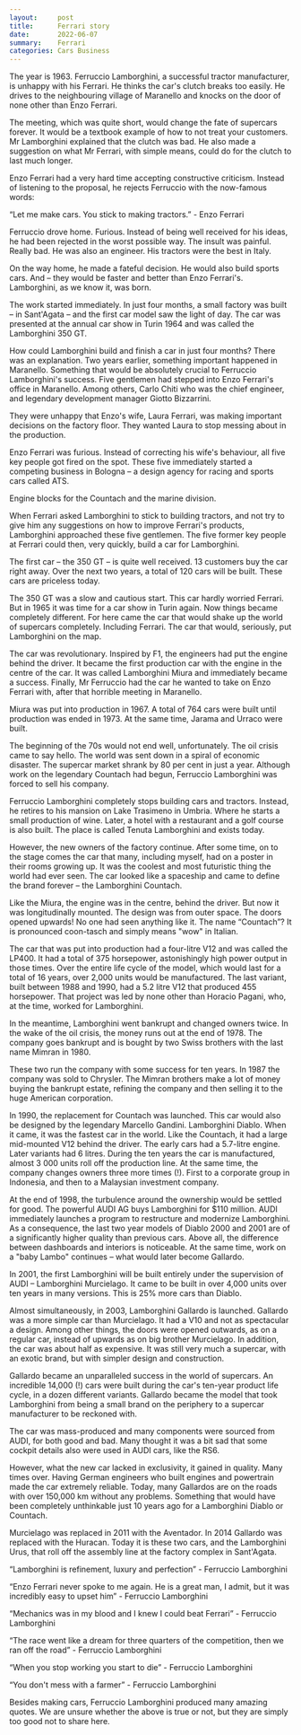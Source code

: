 ```yaml
---
layout:     post
title:      Ferrari story
date:       2022-06-07
summary:    Ferrari
categories: Cars Business
---
```

The year is 1963. Ferruccio Lamborghini, a successful tractor manufacturer, is unhappy with his Ferrari. He thinks the car's clutch breaks too easily. He drives to the neighbouring village of Maranello and knocks on the door of none other than Enzo Ferrari.

The meeting, which was quite short, would change the fate of supercars forever. It would be a textbook example of how to not treat your customers. Mr Lamborghini explained that the clutch was bad. He also made a suggestion on what Mr Ferrari, with simple means, could do for the clutch to last much longer.

Enzo Ferrari had a very hard time accepting constructive criticism. Instead of listening to the proposal, he rejects Ferruccio with the now-famous words:

“Let me make cars. You stick to making tractors.” - Enzo Ferrari

Ferruccio drove home. Furious. Instead of being well received for his ideas, he had been rejected in the worst possible way. The insult was painful. Really bad. He was also an engineer. His tractors were the best in Italy.

On the way home, he made a fateful decision. He would also build sports cars. And – they would be faster and better than Enzo Ferrari's. Lamborghini, as we know it, was born.

The work started immediately. In just four months, a small factory was built – in Sant'Agata – and the first car model saw the light of day. The car was presented at the annual car show in Turin 1964 and was called the Lamborghini 350 GT.

How could Lamborghini build and finish a car in just four months? There was an explanation. Two years earlier, something important happened in Maranello. Something that would be absolutely crucial to Ferruccio Lamborghini's success. Five gentlemen had stepped into Enzo Ferrari's office in Maranello. Among others, Carlo Chiti who was the chief engineer, and legendary development manager Giotto Bizzarrini.

They were unhappy that Enzo's wife, Laura Ferrari, was making important decisions on the factory floor. They wanted Laura to stop messing about in the production.

Enzo Ferrari was furious. Instead of correcting his wife's behaviour, all five key people got fired on the spot. These five immediately started a competing business in Bologna – a design agency for racing and sports cars called ATS.

Engine blocks for the Countach and the marine division.

When Ferrari asked Lamborghini to stick to building tractors, and not try to give him any suggestions on how to improve Ferrari's products, Lamborghini approached these five gentlemen. The five former key people at Ferrari could then, very quickly, build a car for Lamborghini.

The first car – the 350 GT – is quite well received. 13 customers buy the car right away. Over the next two years, a total of 120 cars will be built. These cars are priceless today.

The 350 GT was a slow and cautious start. This car hardly worried Ferrari. But in 1965 it was time for a car show in Turin again. Now things became completely different. For here came the car that would shake up the world of supercars completely. Including Ferrari. The car that would, seriously, put Lamborghini on the map.

The car was revolutionary. Inspired by F1, the engineers had put the engine behind the driver. It became the first production car with the engine in the centre of the car. It was called Lamborghini Miura and immediately became a success. Finally, Mr Ferruccio had the car he wanted to take on Enzo Ferrari with, after that horrible meeting in Maranello.

Miura was put into production in 1967. A total of 764 cars were built until production was ended in 1973. At the same time, Jarama and Urraco were built.

The beginning of the 70s would not end well, unfortunately. The oil crisis came to say hello. The world was sent down in a spiral of economic disaster. The supercar market shrank by 80 per cent in just a year. Although work on the legendary Countach had begun, Ferruccio Lamborghini was forced to sell his company.

Ferruccio Lamborghini completely stops building cars and tractors. Instead, he retires to his mansion on Lake Trasimeno in Umbria. Where he starts a small production of wine. Later, a hotel with a restaurant and a golf course is also built. The place is called Tenuta Lamborghini and exists today.

However, the new owners of the factory continue. After some time, on to the stage comes the car that many, including myself, had on a poster in their rooms growing up. It was the coolest and most futuristic thing the world had ever seen. The car looked like a spaceship and came to define the brand forever – the Lamborghini Countach.

Like the Miura, the engine was in the centre, behind the driver. But now it was longitudinally mounted. The design was from outer space. The doors opened upwards! No one had seen anything like it. The name “Countach”? It is pronounced coon-tasch and simply means "wow" in Italian.

The car that was put into production had a four-litre V12 and was called the LP400. It had a total of 375 horsepower, astonishingly high power output in those times. Over the entire life cycle of the model, which would last for a total of 16 years, over 2,000 units would be manufactured. The last variant, built between 1988 and 1990, had a 5.2 litre V12 that produced 455 horsepower. That project was led by none other than Horacio Pagani, who, at the time, worked for Lamborghini.

In the meantime, Lamborghini went bankrupt and changed owners twice. In the wake of the oil crisis, the money runs out at the end of 1978. The company goes bankrupt and is bought by two Swiss brothers with the last name Mimran in 1980.

These two run the company with some success for ten years. In 1987 the company was sold to Chrysler. The Mimran brothers make a lot of money buying the bankrupt estate, refining the company and then selling it to the huge American corporation.

In 1990, the replacement for Countach was launched. This car would also be designed by the legendary Marcello Gandini. Lamborghini Diablo. When it came, it was the fastest car in the world. Like the Countach, it had a large mid-mounted V12 behind the driver. The early cars had a 5.7-litre engine. Later variants had 6 litres. During the ten years the car is manufactured, almost 3 000 units roll off the production line. At the same time, the company changes owners three more times (!). First to a corporate group in Indonesia, and then to a Malaysian investment company.

At the end of 1998, the turbulence around the ownership would be settled for good. The powerful AUDI AG buys Lamborghini for $110 million. AUDI immediately launches a program to restructure and modernize Lamborghini. As a consequence, the last two year models of Diablo 2000 and 2001 are of a significantly higher quality than previous cars. Above all, the difference between dashboards and interiors is noticeable. At the same time, work on a "baby Lambo" continues – what would later become Gallardo.

In 2001, the first Lamborghini will be built entirely under the supervision of AUDI – Lamborghini Murcielago. It came to be built in over 4,000 units over ten years in many versions. This is 25% more cars than Diablo.

Almost simultaneously, in 2003, Lamborghini Gallardo is launched. Gallardo was a more simple car than Murcielago. It had a V10 and not as spectacular a design. Among other things, the doors were opened outwards, as on a regular car, instead of upwards as on big brother Murcielago. In addition, the car was about half as expensive. It was still very much a supercar, with an exotic brand, but with simpler design and construction.

Gallardo became an unparalleled success in the world of supercars. An incredible 14,000 (!) cars were built during the car's ten-year product life cycle, in a dozen different variants. Gallardo became the model that took Lamborghini from being a small brand on the periphery to a supercar manufacturer to be reckoned with.

The car was mass-produced and many components were sourced from AUDI, for both good and bad. Many thought it was a bit sad that some cockpit details also were used in AUDI cars, like the RS6.

However, what the new car lacked in exclusivity, it gained in quality. Many times over. Having German engineers who built engines and powertrain made the car extremely reliable. Today, many Gallardos are on the roads with over 150,000 km without any problems. Something that would have been completely unthinkable just 10 years ago for a Lamborghini Diablo or Countach.

Murcielago was replaced in 2011 with the Aventador. In 2014 Gallardo was replaced with the Huracan. Today it is these two cars, and the Lamborghini Urus, that roll off the assembly line at the factory complex in Sant'Agata.

“Lamborghini is refinement, luxury and perfection” - Ferruccio Lamborghini

“Enzo Ferrari never spoke to me again. He is a great man, I admit, but it was incredibly easy to upset him” - Ferruccio Lamborghini

“Mechanics was in my blood and I knew I could beat Ferrari” - Ferruccio Lamborghini

“The race went like a dream for three quarters of the competition, then we ran off the road” - Ferruccio Lamborghini

“When you stop working you start to die” - Ferruccio Lamborghini

“You don't mess with a farmer” - Ferruccio Lamborghini

Besides making cars, Ferruccio Lamborghini produced many amazing quotes. We are unsure whether the above is true or not, but they are simply too good not to share here.


